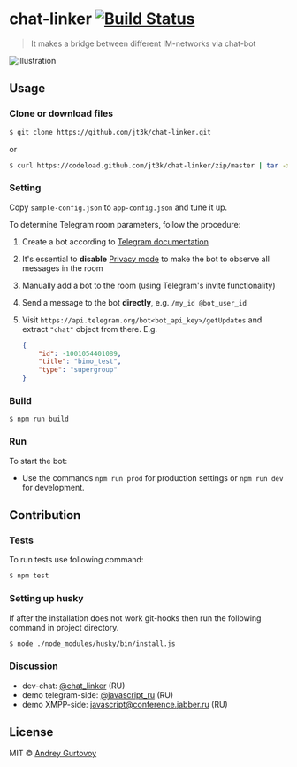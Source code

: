 # chat-linker [![Build Status](https://travis-ci.org/jt3k/chat-linker.svg?branch=master)](https://travis-ci.org/jt3k/chat-linker)

> It makes a bridge between different IM-networks via chat-bot

![illustration](https://cdn.rawgit.com/jt3k/chat-linker/master/illustration-sketch.svg)

## Usage

### Clone or download files

```sh
$ git clone https://github.com/jt3k/chat-linker.git
```

or

```sh
$ curl https://codeload.github.com/jt3k/chat-linker/zip/master | tar -xf- -C /path/to/save
```


### Setting
Copy `sample-config.json` to `app-config.json` and tune it up.

To determine Telegram room parameters, follow the procedure:

1. Create a bot according to [Telegram documentation][bots-docs]
2. It's essential to **disable** [Privacy mode][privacy-mode] to make the bot to
   observe all messages in the room
3. Manually add a bot to the room (using Telegram's invite functionality)
4. Send a message to the bot **directly**, e.g. `/my_id @bot_user_id`
5. Visit `https://api.telegram.org/bot<bot_api_key>/getUpdates` and extract
   `"chat"` object from there. E.g.

   ```json
   {
       "id": -1001054401089,
       "title": "bimo_test",
       "type": "supergroup"
   }
   ```

### Build

```console
$ npm run build
```

### Run

To start the bot:

+ Use the commands `npm run prod` for production settings or `npm run dev` for development.

## Contribution

### Tests

To run tests use following command:

```sh
$ npm test

```

### Setting up husky

If after the installation does not work git-hooks then run the following command in project directory.

```sh
$ node ./node_modules/husky/bin/install.js
```

### Discussion

- dev-chat: [@chat_linker](https://t.me/chat_linker) (RU)
- demo telegram-side: [@javascript_ru](https://t.me/javascript_ru) (RU)
- demo XMPP-side: [javascript@conference.jabber.ru](xmpp://javascript@conference.jabber.ru?join) (RU)


[bots-docs]: https://core.telegram.org/bots#3-how-do-i-create-a-bot
[privacy-mode]: https://core.telegram.org/bots#privacy-mode

## License

MIT © [Andrey Gurtovoy](https://github.com/jt3k)
